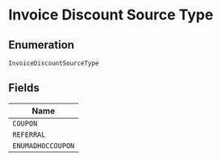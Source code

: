 
# Invoice Discount Source Type

## Enumeration

`InvoiceDiscountSourceType`

## Fields

| Name |
|  --- |
| `COUPON` |
| `REFERRAL` |
| `ENUMADHOCCOUPON` |

